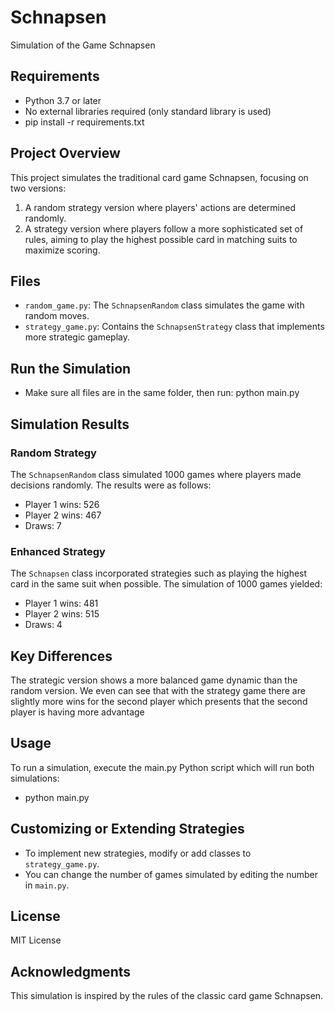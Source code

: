# Schnapsen
Simulation of the Game Schnapsen

## Requirements

- Python 3.7 or later
- No external libraries required (only standard library is used)
- pip install -r requirements.txt

## Project Overview
This project simulates the traditional card game Schnapsen, focusing on two versions:
1. A random strategy version where players' actions are determined randomly.
2. A strategy version where players follow a more sophisticated set of rules, aiming to play the highest possible card in matching suits to maximize scoring.

## Files
- `random_game.py`: The `SchnapsenRandom` class simulates the game with random moves.
- `strategy_game.py`: Contains the `SchnapsenStrategy` class that implements more strategic gameplay.

## Run the Simulation
- Make sure all files are in the same folder, then run:
python main.py


## Simulation Results

### Random Strategy
The `SchnapsenRandom` class simulated 1000 games where players made decisions randomly. The results were as follows:
- Player 1 wins: 526
- Player 2 wins: 467
- Draws: 7

### Enhanced Strategy
The `Schnapsen` class incorporated strategies such as playing the highest card in the same suit when possible. The simulation of 1000 games yielded:
- Player 1 wins: 481
- Player 2 wins: 515
- Draws: 4

## Key Differences
The strategic version shows a more balanced game dynamic than the random version. We even can see that with the strategy game there are slightly more wins for the second player which presents that the second player is having more advantage 
## Usage
To run a simulation, execute the main.py Python script which will run both simulations:
- python main.py

## Customizing or Extending Strategies

- To implement new strategies, modify or add classes to `strategy_game.py`.
- You can change the number of games simulated by editing the number in `main.py`.

## License

MIT License

## Acknowledgments

This simulation is inspired by the rules of the classic card game Schnapsen.